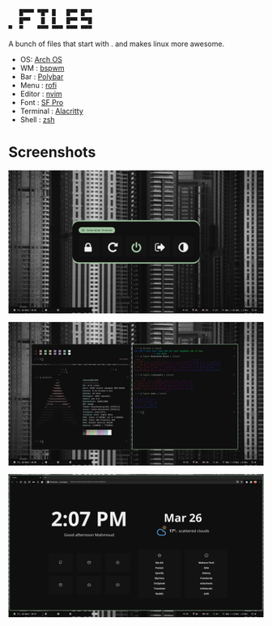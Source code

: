 ```
   █▀▀▀ ▀█▀ █   █▀▀ █▀▀
   █▀▀   █  █   █▀▀ ▀▀█
▀  ▀    ▀▀▀ ▀▀▀ ▀▀▀ ▀▀▀
```

A bunch of files that start with . and makes linux more awesome.

- OS: [Arch OS](https://archlinux.org)
- WM : [bspwm](https://wiki.archlinux.org/index.php/Bspwm)
- Bar : [Polybar](https://github.com/polybar/polybar)
- Menu : [rofi](https://wiki.archlinux.org/index.php/Rofi)
- Editor : [nvim](https://neovim.org/)
- Font : [SF Pro](https://developer.apple.com/fonts/)
- Terminal : [Alacritty](https://aur.archlinux.org/packages/alacritty-ligatures/)
- Shell : [zsh](https://wiki.archlinux.org/index.php/Zsh)

# Screenshots

![alt text](https://github.com/Mahmoudk1000/Dotfiles/blob/master/Screen/11.png)

![alt text](https://github.com/Mahmoudk1000/Dotfiles/blob/master/Screen/22.png)

![alt text](https://github.com/Mahmoudk1000/Dotfiles/blob/master/Screen/33.png)

